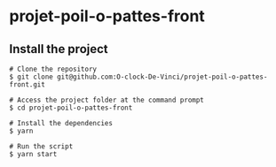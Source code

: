 # projet-poil-o-pattes-front

## Install the project 

```
# Clone the repository
$ git clone git@github.com:O-clock-De-Vinci/projet-poil-o-pattes-front.git

# Access the project folder at the command prompt
$ cd projet-poil-o-pattes-front

# Install the dependencies
$ yarn

# Run the script 
$ yarn start

```
